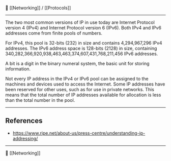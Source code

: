 🔗 [[Networking]] / [[Protocols]]

----
The two most common versions of IP in use today are Internet Protocol version 4 (IPv4) and Internet Protocol version 6 (IPv6). Both IPv4 and IPv6 addresses come from finite pools of numbers.

For IPv4, this pool is 32-bits (232) in size and contains 4,294,967,296 IPv4 addresses. The IPv6 address space is 128-bits (2128) in size, containing 340,282,366,920,938,463,463,374,607,431,768,211,456 IPv6 addresses.

A bit is a digit in the binary numeral system, the basic unit for storing information.

Not every IP address in the IPv4 or IPv6 pool can be assigned to the machines and devices used to access the Internet. Some IP addresses have been reserved for other uses, such as for use in private networks. This means that the total number of IP addresses available for allocation is less than the total number in the pool.

-----
## References
- https://www.ripe.net/about-us/press-centre/understanding-ip-addressing/

----
📂 [[Networking]]